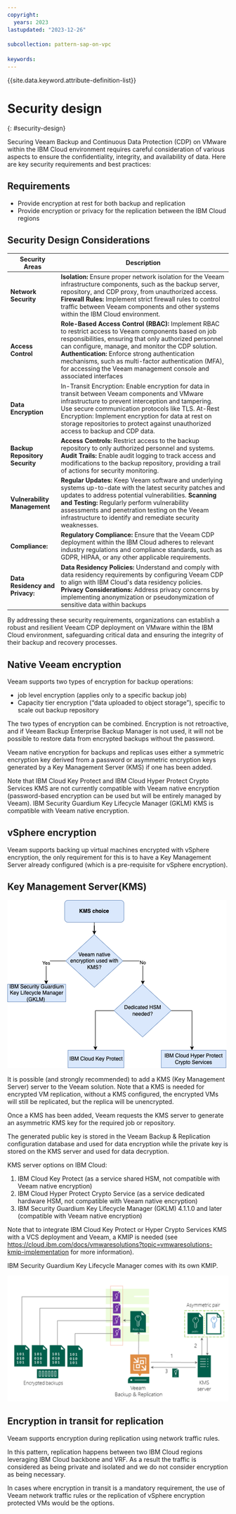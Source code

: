 ```yaml
---
copyright:
  years: 2023
lastupdated: "2023-12-26"

subcollection: pattern-sap-on-vpc

keywords:
---
```


{{site.data.keyword.attribute-definition-list}}

# Security design

{: \#security-design}

Securing Veeam Backup and Continuous Data Protection (CDP) on VMware within the IBM Cloud environment requires careful consideration of various aspects to ensure the confidentiality, integrity, and availability of data. Here are key security requirements and best practices:

## Requirements

-   Provide encryption at rest for both backup and replication
-   Provide encryption or privacy for the replication between the IBM Cloud regions

## Security Design Considerations

| Security Areas                  | Description                                                                                                                                                                                                                                                                                                                                                                                           |
|---------------------------------|-------------------------------------------------------------------------------------------------------------------------------------------------------------------------------------------------------------------------------------------------------------------------------------------------------------------------------------------------------------------------------------------------------|
| **Network Security**            | **Isolation:** Ensure proper network isolation for the Veeam infrastructure components, such as the backup server, repository, and CDP proxy, from unauthorized access. **Firewall Rules:** Implement strict firewall rules to control traffic between Veeam components and other systems within the IBM Cloud environment.                                                                           |
| **Access Control**              | **Role-Based Access Control (RBAC):** Implement RBAC to restrict access to Veeam components based on job responsibilities, ensuring that only authorized personnel can configure, manage, and monitor the CDP solution. **Authentication:** Enforce strong authentication mechanisms, such as multi-factor authentication (MFA), for accessing the Veeam management console and associated interfaces |
| **Data Encryption**             | In-Transit Encryption: Enable encryption for data in transit between Veeam components and VMware infrastructure to prevent interception and tampering. Use secure communication protocols like TLS. At-Rest Encryption: Implement encryption for data at rest on storage repositories to protect against unauthorized access to backup and CDP data.                                                  |
| **Backup Repository Security**  | **Access Controls:** Restrict access to the backup repository to only authorized personnel and systems. **Audit Trails:** Enable audit logging to track access and modifications to the backup repository, providing a trail of actions for security monitoring.                                                                                                                                      |
| **Vulnerability Management**    | **Regular Updates:** Keep Veeam software and underlying systems up-to-date with the latest security patches and updates to address potential vulnerabilities. **Scanning and Testing:** Regularly perform vulnerability assessments and penetration testing on the Veeam infrastructure to identify and remediate security weaknesses.                                                                |
| **Compliance:**                 | **Regulatory Compliance:** Ensure that the Veeam CDP deployment within the IBM Cloud adheres to relevant industry regulations and compliance standards, such as GDPR, HIPAA, or any other applicable requirements.                                                                                                                                                                                    |
| **Data Residency and Privacy:** | **Data Residency Policies:** Understand and comply with data residency requirements by configuring Veeam CDP to align with IBM Cloud's data residency policies. **Privacy Considerations:** Address privacy concerns by implementing anonymization or pseudonymization of sensitive data within backups                                                                                               |

By addressing these security requirements, organizations can establish a robust and resilient Veeam CDP deployment on VMware within the IBM Cloud environment, safeguarding critical data and ensuring the integrity of their backup and recovery processes.

## Native Veeam encryption

Veeam supports two types of encryption for backup operations:

-   job level encryption (applies only to a specific backup job)
-   Capacity tier encryption (“data uploaded to object storage”), specific to scale out backup repository

The two types of encryption can be combined. Encryption is not retroactive, and if Veeam Backup Enterprise Backup Manager is not used, it will not be possible to restore data from encrypted backups without the password.

Veeam native encryption for backups and replicas uses either a symmetric encryption key derived from a password or asymmetric encryption keys generated by a Key Management Server (KMS) if one has been added.

Note that IBM Cloud Key Protect and IBM Cloud Hyper Protect Crypto Services KMS are not currently compatible with Veeam native encryption (password-based encryption can be used but will be entirely managed by Veeam). IBM Security Guardium Key Lifecycle Manager (GKLM) KMS is compatible with Veeam native encryption.

## vSphere encryption

Veeam supports backing up virtual machines encrypted with vSphere encryption, the only requirement for this is to have a Key Management Server already configured (which is a pre-requisite for vSphere encryption).

## Key Management Server(KMS)

![A diagram of a computer Description automatically generated](image/82e8201438fef9adbda9143fca3fc761.png)

It is possible (and strongly recommended) to add a KMS (Key Management Server) server to the Veeam solution. Note that a KMS is needed for encrypted VM replication, without a KMS configured, the encrypted VMs will still be replicated, but the replica will be unencrypted.

Once a KMS has been added, Veeam requests the KMS server to generate an asymmetric KMS key for the required job or repository.

The generated public key is stored in the Veeam Backup & Replication configuration database and used for data encryption while the private key is stored on the KMS server and used for data decryption.

KMS server options on IBM Cloud:

1.  IBM Cloud Key Protect (as a service shared HSM, not compatible with Veeam native encryption)
2.  IBM Cloud Hyper Protect Crypto Service (as a service dedicated hardware HSM, not compatible with Veeam native encryption)
3.  IBM Security Guardium Key Lifecycle Manager (GKLM) 4.1.1.0 and later (compatible with Veeam native encryption)

Note that to integrate IBM Cloud Key Protect or Hyper Crypto Services KMS with a VCS deployment and Veeam, a KMIP is needed (see <https://cloud.ibm.com/docs/vmwaresolutions?topic=vmwaresolutions-kmip-implementation> for more information).

IBM Security Guardium Key Lifecycle Manager comes with its own KMIP.

![A diagram of a computer system Description automatically generated with medium confidence](image/1f11dc4a134b7d4d33787735ac5ca2ef.png)

## Encryption in transit for replication

Veeam supports encryption during replication using network traffic rules.

In this pattern, replication happens between two IBM Cloud regions leveraging IBM Cloud backbone and VRF. As a result the traffic is considered as being private and isolated and we do not consider encryption as being necessary.

In cases where encryption in transit is a mandatory requirement, the use of Veeam network traffic rules or the replication of vSphere encryption protected VMs would be the options.
